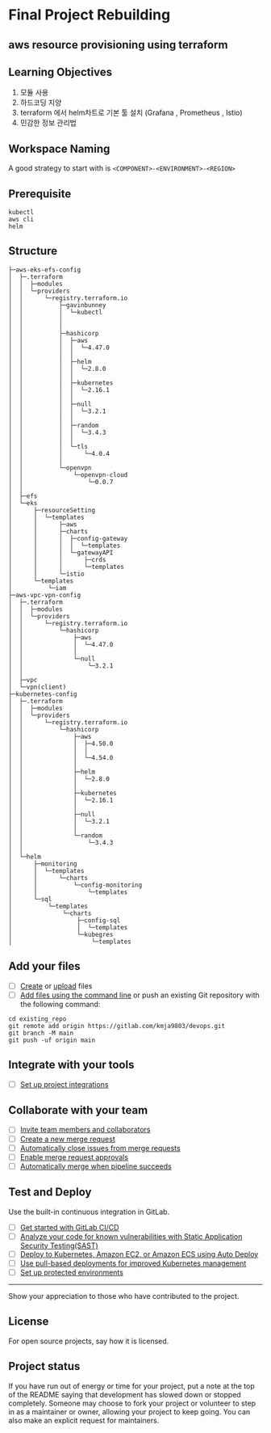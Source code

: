 # Final Project Rebuilding

## aws resource provisioning using terraform

## Learning Objectives 
  
  1. 모듈 사용
  2. 하드코딩 지양
  3. terraform 에서 helm차트로 기본 툴 설치 (Grafana , Prometheus , Istio)
  4. 민감한 정보 관리법


## Workspace Naming

A good strategy to start with is `<COMPONENT>-<ENVIRONMENT>-<REGION>`

## Prerequisite

```
kubectl
aws cli
helm
```

## Structure
```
├─aws-eks-efs-config
│  ├─.terraform
│  │  ├─modules
│  │  └─providers
│  │      └─registry.terraform.io
│  │          ├─gavinbunney
│  │          │  └─kubectl
│  │          │   
│  │          │          
│  │          ├─hashicorp
│  │          │  ├─aws
│  │          │  │  └─4.47.0
│  │          │  │      
│  │          │  ├─helm
│  │          │  │  └─2.8.0
│  │          │  │  
│  │          │  ├─kubernetes
│  │          │  │  └─2.16.1
│  │          │  │    
│  │          │  ├─null
│  │          │  │  └─3.2.1
│  │          │  │      
│  │          │  ├─random
│  │          │  │  └─3.4.3
│  │          │  │      
│  │          │  └─tls
│  │          │      └─4.0.4
│  │          │        
│  │          └─openvpn
│  │              └─openvpn-cloud
│  │                  └─0.0.7
│  │                   
│  ├─efs
│  └─eks
│      ├─resourceSetting
│      │  └─templates
│      │      ├─aws
│      │      ├─charts
│      │      │  ├─config-gateway
│      │      │  │  └─templates
│      │      │  └─gatewayAPI
│      │      │      ├─crds
│      │      │      └─templates
│      │      └─istio
│      └─templates
│          └─iam
├─aws-vpc-vpn-config
│  ├─.terraform
│  │  ├─modules
│  │  └─providers
│  │      └─registry.terraform.io
│  │          └─hashicorp
│  │              ├─aws
│  │              │  └─4.47.0
│  │              │    
│  │              └─null
│  │                  └─3.2.1
│  │                 
│  ├─vpc
│  └─vpn(client)
├─kubernetes-config
│  ├─.terraform
│  │  ├─modules
│  │  └─providers
│  │      └─registry.terraform.io
│  │          └─hashicorp
│  │              ├─aws
│  │              │  ├─4.50.0
│  │              │  │  
│  │              │  └─4.54.0
│  │              │     
│  │              ├─helm
│  │              │  └─2.8.0
│  │              │   
│  │              ├─kubernetes
│  │              │  └─2.16.1
│  │              │    
│  │              ├─null
│  │              │  └─3.2.1
│  │              │  
│  │              └─random
│  │                  └─3.4.3
│  │                   
│  └─helm
│      ├─monitoring
│      │  └─templates
│      │      └─charts
│      │          └─config-monitoring
│      │              └─templates
│      └─sql
│          └─templates
│              └─charts
│                  ├─config-sql
│                  │  └─templates
│                  └─kubegres
│                      └─templates

```

## Add your files

- [ ] [Create](https://docs.gitlab.com/ee/user/project/repository/web_editor.html#create-a-file) or [upload](https://docs.gitlab.com/ee/user/project/repository/web_editor.html#upload-a-file) files
- [ ] [Add files using the command line](https://docs.gitlab.com/ee/gitlab-basics/add-file.html#add-a-file-using-the-command-line) or push an existing Git repository with the following command:

```
cd existing_repo
git remote add origin https://gitlab.com/kmja9803/devops.git
git branch -M main
git push -uf origin main
```

## Integrate with your tools

- [ ] [Set up project integrations](https://gitlab.com/kmja9803/devops/-/settings/integrations)

## Collaborate with your team

- [ ] [Invite team members and collaborators](https://docs.gitlab.com/ee/user/project/members/)
- [ ] [Create a new merge request](https://docs.gitlab.com/ee/user/project/merge_requests/creating_merge_requests.html)
- [ ] [Automatically close issues from merge requests](https://docs.gitlab.com/ee/user/project/issues/managing_issues.html#closing-issues-automatically)
- [ ] [Enable merge request approvals](https://docs.gitlab.com/ee/user/project/merge_requests/approvals/)
- [ ] [Automatically merge when pipeline succeeds](https://docs.gitlab.com/ee/user/project/merge_requests/merge_when_pipeline_succeeds.html)

## Test and Deploy

Use the built-in continuous integration in GitLab.

- [ ] [Get started with GitLab CI/CD](https://docs.gitlab.com/ee/ci/quick_start/index.html)
- [ ] [Analyze your code for known vulnerabilities with Static Application Security Testing(SAST)](https://docs.gitlab.com/ee/user/application_security/sast/)
- [ ] [Deploy to Kubernetes, Amazon EC2, or Amazon ECS using Auto Deploy](https://docs.gitlab.com/ee/topics/autodevops/requirements.html)
- [ ] [Use pull-based deployments for improved Kubernetes management](https://docs.gitlab.com/ee/user/clusters/agent/)
- [ ] [Set up protected environments](https://docs.gitlab.com/ee/ci/environments/protected_environments.html)

***


Show your appreciation to those who have contributed to the project.

## License
For open source projects, say how it is licensed.

## Project status
If you have run out of energy or time for your project, put a note at the top of the README saying that development has slowed down or stopped completely. Someone may choose to fork your project or volunteer to step in as a maintainer or owner, allowing your project to keep going. You can also make an explicit request for maintainers.
